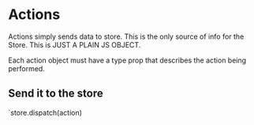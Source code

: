 # Actions

Actions simply sends data to store. This is the only source of info for the Store. This is JUST A PLAIN JS OBJECT.

Each action object must have a type prop that describes the action being performed.

## Send it to the store

  `store.dispatch(action)